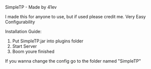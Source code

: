 SimpleTP - Made by 41ev

I made this for anyone to use, but if used please credit me.
Very Easy Configurability

Installation Guide:
1. Put SimpleTP.jar into plugins folder
2. Start Server
3. Boom youre finished

If you wanna change the config go to the folder named "SimpleTP"
